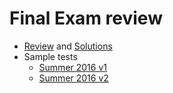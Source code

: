 Final Exam review
===

+ [Review](FinalExamReview.md) and [Solutions](FinalExamReviewWithSolutions.md)
+ Sample tests
    + [Summer 2016 v1](../../content/CS5000-Summer16-FinalWednesday.pdf)
    + [Summer 2016 v2](../../content/CS5000-Summer16-FinalSunday.pdf)
